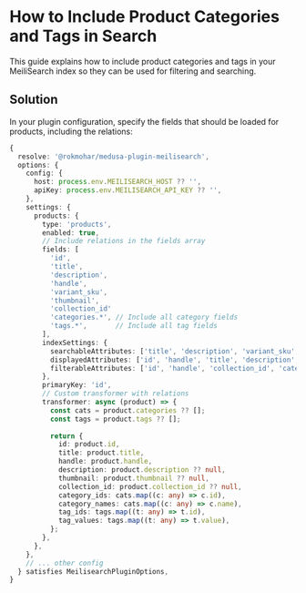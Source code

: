 # How to Include Product Categories and Tags in Search

This guide explains how to include product categories and tags in your MeiliSearch index so they can be used for filtering and searching.

## Solution

In your plugin configuration, specify the fields that should be loaded for products, including the relations:

```typescript
{
  resolve: '@rokmohar/medusa-plugin-meilisearch',
  options: {
    config: {
      host: process.env.MEILISEARCH_HOST ?? '',
      apiKey: process.env.MEILISEARCH_API_KEY ?? '',
    },
    settings: {
      products: {
        type: 'products',
        enabled: true,
        // Include relations in the fields array
        fields: [
          'id', 
          'title', 
          'description', 
          'handle', 
          'variant_sku', 
          'thumbnail',
          'collection_id'
          'categories.*', // Include all category fields
          'tags.*',       // Include all tag fields
        ],
        indexSettings: {
          searchableAttributes: ['title', 'description', 'variant_sku', 'category_names', 'tag_values'],
          displayedAttributes: ['id', 'handle', 'title', 'description', 'variant_sku', 'thumbnail', 'collection_id', 'category_ids', 'category_names', 'tag_ids', 'tag_values'],
          filterableAttributes: ['id', 'handle', 'collection_id', 'category_ids', 'tag_ids'],
        },
        primaryKey: 'id',
        // Custom transformer with relations
        transformer: async (product) => {
          const cats = product.categories ?? [];
          const tags = product.tags ?? [];
          
          return {
            id: product.id,
            title: product.title,
            handle: product.handle,
            description: product.description ?? null,
            thumbnail: product.thumbnail ?? null,
            collection_id: product.collection_id ?? null,
            category_ids: cats.map((c: any) => c.id),
            category_names: cats.map((c: any) => c.name),
            tag_ids: tags.map((t: any) => t.id),
            tag_values: tags.map((t: any) => t.value),
          };
        },
      },
    },
    // ... other config
  } satisfies MeilisearchPluginOptions,
}
```
